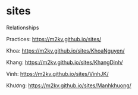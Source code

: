# sites
Relationships

Practices: https://m2kv.github.io/sites/

Khoa: https://m2kv.github.io/sites/KhoaNguyen/

Khang: https://m2kv.github.io/sites/KhangDinh/

Vinh: https://m2kv.github.io/sites/VinhJK/

Khương: https://m2kv.github.io/sites/Manhkhuong/
